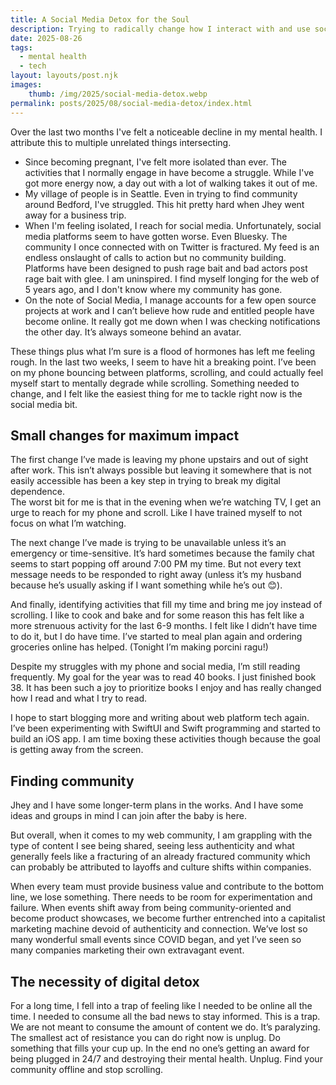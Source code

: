 ```yaml
---
title: A Social Media Detox for the Soul
description: Trying to radically change how I interact with and use social media.
date: 2025-08-26
tags:
  - mental health
  - tech
layout: layouts/post.njk
images:
    thumb: /img/2025/social-media-detox.webp
permalink: posts/2025/08/social-media-detox/index.html
---
```


Over the last two months I've felt a noticeable decline in my mental health. I attribute this to multiple unrelated things intersecting. 

- Since becoming pregnant, I've felt more isolated than ever. The activities that I normally engage in have become a struggle. While I've got more energy now, a day out with a lot of walking takes it out of me. 
- My village of people is in Seattle. Even in trying to find community around Bedford, I've struggled. This hit pretty hard when Jhey went away for a business trip. 
- When I'm feeling isolated, I reach for social media. Unfortunately, social media platforms seem to have gotten worse. Even Bluesky. The community I once connected with on Twitter is fractured. My feed is an endless onslaught of calls to action but no community building. Platforms have been designed to push rage bait and bad actors post rage bait with glee. I am uninspired. I find myself longing for the web of 5 years ago, and I don't know where my community has gone. 
- On the note of Social Media, I manage accounts for a few open source projects at work and I can’t believe how rude and entitled people have become online. It really got me down when I was checking notifications the other day. It’s always someone behind an avatar. 

These things plus what I’m sure is a flood of hormones has left me feeling rough. In the last two weeks, I seem to have hit a breaking point. I’ve been on my phone bouncing between platforms, scrolling, and could actually feel myself start to mentally degrade while scrolling. Something needed to change, and I felt like the easiest thing for me to tackle right now is the social media bit.  

## Small changes for maximum impact 
The first change I’ve made is leaving my phone upstairs and out of sight after work. This isn’t always possible but leaving it somewhere that is not easily accessible has been a key step in trying to break my digital dependence.  
The worst bit for me is that in the evening when we’re watching TV, I get an urge to reach for my phone and scroll. Like I have trained myself to not focus on what I’m watching. 

The next change I’ve made is trying to be unavailable unless it’s an emergency or time-sensitive. It’s hard sometimes because the family chat seems to start popping off around 7:00 PM my time. But not every text message needs to be responded to right away (unless it’s my husband because he’s usually asking if I want something while he’s out 😊). 

And finally, identifying activities that fill my time and bring me joy instead of scrolling. I like to cook and bake and for some reason this has felt like a more strenuous activity for the last 6-9 months. I felt like I didn’t have time to do it, but I do have time. I’ve started to meal plan again and ordering groceries online has helped. (Tonight I’m making porcini ragu!) 

Despite my struggles with my phone and social media, I’m still reading frequently. My goal for the year was to read 40 books. I just finished book 38. It has been such a joy to prioritize books I enjoy and has really changed how I read and what I try to read. 

I hope to start blogging more and writing about web platform tech again. I’ve been experimenting with SwiftUI and Swift programming and started to build an iOS app. I am time boxing these activities though because the goal is getting away from the screen. 

## Finding community 
Jhey and I have some longer-term plans in the works. And I have some ideas and groups in mind I can join after the baby is here. 

But overall, when it comes to my web community, I am grappling with the type of content I see being shared, seeing less authenticity and what generally feels like a fracturing of an already fractured community which can probably be attributed to layoffs and culture shifts within companies. 

When every team must provide business value and contribute to the bottom line, we lose something. There needs to be room for experimentation and failure. 
When events shift away from being community-oriented and become product showcases, we become further entrenched into a capitalist marketing machine devoid of authenticity and connection. We’ve lost so many wonderful small events since COVID began, and yet I’ve seen so many companies marketing their own extravagant event. 

## The necessity of digital detox 
For a long time, I fell into a trap of feeling like I needed to be online all the time. I needed to consume all the bad news to stay informed. This is a trap. We are not meant to consume the amount of content we do. It’s paralyzing. 
The smallest act of resistance you can do right now is unplug. Do something that fills your cup up. In the end no one’s getting an award for being plugged in 24/7 and destroying their mental health.  Unplug. Find your community offline and stop scrolling. 
